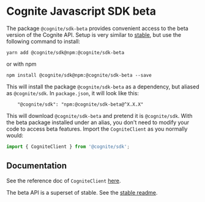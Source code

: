 Cognite Javascript SDK beta
===========================
The package `@cognite/sdk-beta` provides convenient access to the beta version of the Cognite API.
Setup is very similar to [stable](https://github.com/cognitedata/cognite-sdk-js/blob/master/packages/stable/README.md),
but use the following command to install:
```
yarn add @cognite/sdk@npm:@cognite/sdk-beta
```
or with npm
```
npm install @cognite/sdk@npm:@cognite/sdk-beta --save
```

This will install the package `@cognite/sdk-beta` as a dependency, but aliased as `@cognite/sdk`.
In `package.json`, it will look like this:
```
    "@cognite/sdk": "npm:@cognite/sdk-beta@^X.X.X"
```

This will download `@cognite/sdk-beta` and pretend it is `@cognite/sdk`.
With the beta package installed under an alias, you don't need to modify your code
to access beta features. Import the `CogniteClient` as you normally would:
```js
import { CogniteClient } from '@cognite/sdk';
```

## Documentation

See the reference doc of `CogniteClient` [here](https://cognitedata.github.io/cognite-sdk-js/beta/classes/_beta_src_cogniteclient_.cogniteclient.html).

The beta API is a superset of stable. See the [stable readme](https://github.com/cognitedata/cognite-sdk-js/blob/master/packages/stable/README.md).
